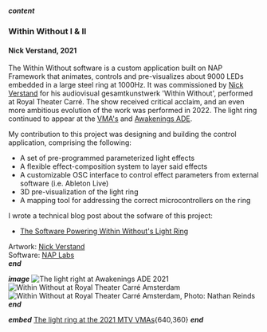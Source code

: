 ___content___
### Within Without I & II
#### Nick Verstand, 2021

The Within Without software is a custom application built on NAP Framework that animates, controls and pre-visualizes about 9000 LEDs embedded in a large steel ring at 1000Hz. It was commissioned by [Nick Verstand](https://nickverstand.com) for his audiovisual gesamtkunstwerk 'Within Without', performed at Royal Theater Carré. The show received critical acclaim, and an even more ambitious evolution of the work was performed in 2022. The light ring continued to appear at the [VMA's](https://www.youtube.com/watch?v=SEyYyf_YKcE) and [Awakenings ADE](https://www.youtube.com/shorts/MpBKK-4UVgA).

My contribution to this project was designing and building the control application, comprising the following:

- A set of pre-programmed parameterized light effects
- A flexible effect-composition system to layer said effects
- A customizable OSC interface to control effect parameters from external software (i.e. Ableton Live)
- 3D pre-visualization of the light ring
- A mapping tool for addressing the correct microcontrollers on the ring

I wrote a technical blog post about the sofware of this project:
- [The Software Powering Within Without's Light Ring](https://blog.nap-framework.tech/d5/d6f/md_articles_003_within_without)  

Artwork: [Nick Verstand](https://nickverstand.com)  
Software: [NAP Labs](https://nap-labs.tech)  
___end___

___image___
![The light right at Awakenings ADE 2021](../images/wiwo_awakenings.gif)
![Within Without at Royal Theater Carré Amsterdam](../images/wiwo_02.jpg)
![Within Without at Royal Theater Carré Amsterdam, Photo: Nathan Reinds](../images/wiwo_01.jpg)
___end___

___embed___
[The light ring at the 2021 MTV VMAs](https://www.youtube.com/embed/SEyYyf_YKcE){640,360}
___end___
